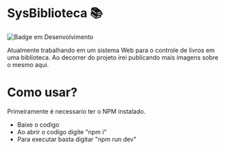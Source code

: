 # SysBiblioteca 📚

![Badge em Desenvolvimento](http://img.shields.io/static/v1?label=STATUS&message=EM%20DESENVOLVIMENTO&color=GREEN&style=for-the-badge)


Atualmente trabalhando em um sistema Web para o controle de livros em uma biblioteca.
Ao decorrer do projeto irei publicando mais imagens sobre o mesmo aqui.





# Como usar?

Primeiramente é necessario ter o NPM instalado.

* Baixe o codigo
* Ao abrir o codigo digite "npm i"
* Para executar basta digitar "npm run dev"
